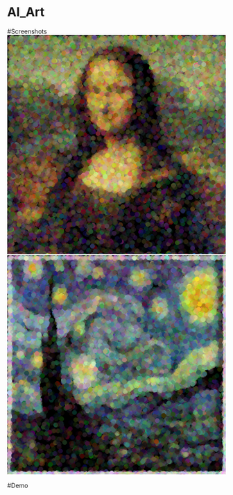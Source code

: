 # AI_Art


#Screenshots
![alt text](https://github.com/KelDakroury/AI_Art/blob/master/outputs/MonaLisa_circles.png)
![alt text](https://github.com/KelDakroury/AI_Art/blob/master/outputs/StarryNight_circles.png)

#Demo

